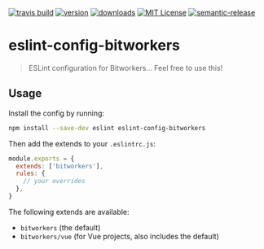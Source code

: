[![travis build](https://img.shields.io/travis/bitworkers-official/eslint-config-bitworkers.svg?style=flat-square)](https://travis-ci.org/bitworkers-official/eslint-config-bitworkers) [![version](https://img.shields.io/npm/v/eslint-config-bitworkers.svg?style=flat-square)](http://npm.im/eslint-config-bitworkers) [![downloads](https://img.shields.io/npm/dm/eslint-config-bitworkers.svg?style=flat-square)](http://npm-stat.com/charts.html?package=eslint-config-bitworkers) [![MIT License](https://img.shields.io/npm/l/eslint-config-bitworkers.svg?style=flat-square)](http://opensource.org/licenses/MIT) [![semantic-release](https://img.shields.io/badge/%20%20%F0%9F%93%A6%F0%9F%9A%80-semantic--release-e10079.svg?style=flat-square)](https://github.com/semantic-release/semantic-release)

# eslint-config-bitworkers

> ESLint configuration for Bitworkers... Feel free to use this!

## Usage

Install the config by running:

```sh
npm install --save-dev eslint eslint-config-bitworkers
```

Then add the extends to your `.eslintrc.js`:

```js
module.exports = {
  extends: ['bitworkers'],
  rules: {
    // your overrides
  },
}
```

The following extends are available:

- `bitworkers` (the default)
- `bitworkers/vue` (for Vue projects, also includes the default)
